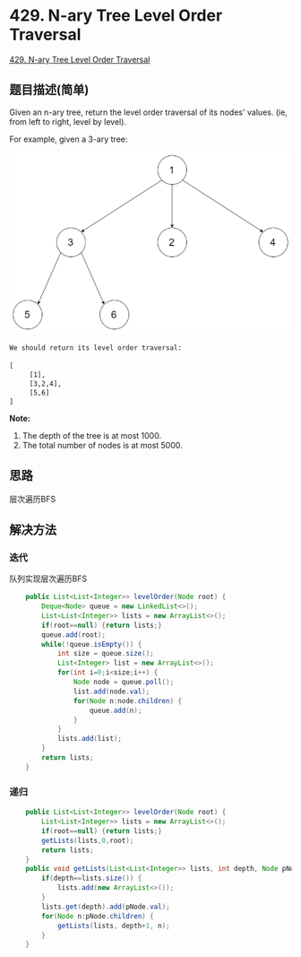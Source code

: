 # 429. N-ary Tree Level Order Traversal
[429. N-ary Tree Level Order Traversal](https://leetcode-cn.com/problems/n-ary-tree-level-order-traversal/)

## 题目描述\(简单\)

Given an n-ary tree, return the level order traversal of its nodes' values. \(ie, from left to right, level by level\).

For example, given a 3-ary tree:

![](/assets/401-500/429-problem-1.png)

```
We should return its level order traversal:

[
     [1],
     [3,2,4],
     [5,6]
]
```

**Note:**

1. The depth of the tree is at most 1000.
2. The total number of nodes is at most 5000.

## 思路

层次遍历BFS

## 解决方法

### 迭代

队列实现层次遍历BFS
```java
	public List<List<Integer>> levelOrder(Node root) {
		Deque<Node> queue = new LinkedList<>();
		List<List<Integer>> lists = new ArrayList<>();
		if(root==null) {return lists;}
		queue.add(root);
		while(!queue.isEmpty()) {
			int size = queue.size();
			List<Integer> list = new ArrayList<>();
			for(int i=0;i<size;i++) {
				Node node = queue.poll();
				list.add(node.val);
				for(Node n:node.children) {
					queue.add(n);
				}
			}
			lists.add(list);
		}
		return lists;
	}
```



### 递归


```java
	public List<List<Integer>> levelOrder(Node root) {
		List<List<Integer>> lists = new ArrayList<>();
		if(root==null) {return lists;}
		getLists(lists,0,root);
		return lists;
	}
	public void getLists(List<List<Integer>> lists, int depth, Node pNode) {
		if(depth==lists.size()) {
			lists.add(new ArrayList<>());
		}
		lists.get(depth).add(pNode.val);
		for(Node n:pNode.children) {
			getLists(lists, depth+1, n);
		}
	}
```




